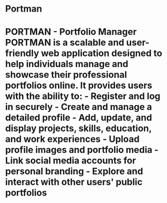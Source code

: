 # Portman
# PORTMAN - Portfolio Manager  PORTMAN is a scalable and user-friendly web application designed to help individuals manage and showcase their professional portfolios online. It provides users with the ability to:  - Register and log in securely - Create and manage a detailed profile - Add, update, and display projects, skills, education, and work experiences - Upload profile images and portfolio media - Link social media accounts for personal branding - Explore and interact with other users' public portfolios
